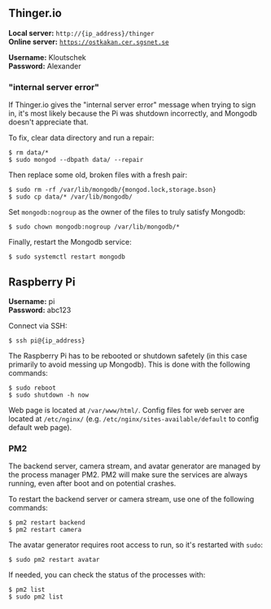 ## Thinger.io

**Local server:** `http://{ip_address}/thinger`  
**Online server:** [`https://ostkakan.cer.sgsnet.se`](https://ostkakan.cer.sgsnet.se) 

**Username:** Kloutschek  
**Password:** Alexander  

### "internal server error"

If Thinger.io gives the "internal server error" message when trying to sign in, it's most likely because the Pi was shutdown incorrectly, and Mongodb doesn't appreciate that.

To fix, clear data directory and run a repair:
```
$ rm data/*
$ sudo mongod --dbpath data/ --repair
```

Then replace some old, broken files with a fresh pair:
```
$ sudo rm -rf /var/lib/mongodb/{mongod.lock,storage.bson}  
$ sudo cp data/* /var/lib/mongodb/
```

Set `mongodb:nogroup` as the owner of the files to truly satisfy Mongodb:
```
$ sudo chown mongodb:nogroup /var/lib/mongodb/*
```

Finally, restart the Mongodb service:
```
$ sudo systemctl restart mongodb
```

## Raspberry Pi

**Username:** pi  
**Password:** abc123  

Connect via SSH:
```
$ ssh pi@{ip_address}
```

The Raspberry Pi has to be rebooted or shutdown safetely (in this case primarily to avoid messing up Mongodb). This is done with the following commands:
```
$ sudo reboot
$ sudo shutdown -h now
```

Web page is located at `/var/www/html/`. Config files for web server are located at `/etc/nginx/` (e.g. `/etc/nginx/sites-available/default` to config default web page). 

### PM2

The backend server, camera stream, and avatar generator are managed by the process manager PM2. PM2 will make sure the services are always running, even after boot and on potential crashes.

To restart the backend server or camera stream, use one of the following commands:
```
$ pm2 restart backend
$ pm2 restart camera
```

The avatar generator requires root access to run, so it's restarted with `sudo`:
```
$ sudo pm2 restart avatar
```

If needed, you can check the status of the processes with:
```
$ pm2 list
$ sudo pm2 list
```
